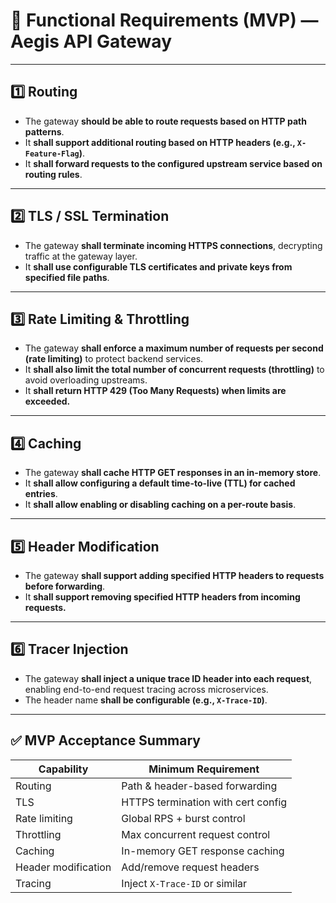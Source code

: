 # 📜 Functional Requirements (MVP) — Aegis API Gateway

---

## 1️⃣ Routing

* The gateway **should be able to route requests based on HTTP path patterns**.
* It **shall support additional routing based on HTTP headers (e.g., `X-Feature-Flag`)**.
* It **shall forward requests to the configured upstream service based on routing rules**.

---

## 2️⃣ TLS / SSL Termination

* The gateway **shall terminate incoming HTTPS connections**, decrypting traffic at the gateway layer.
* It **shall use configurable TLS certificates and private keys from specified file paths**.

---

## 3️⃣ Rate Limiting & Throttling

* The gateway **shall enforce a maximum number of requests per second (rate limiting)** to protect backend services.
* It **shall also limit the total number of concurrent requests (throttling)** to avoid overloading upstreams.
* It **shall return HTTP 429 (Too Many Requests) when limits are exceeded.**

---

## 4️⃣ Caching

* The gateway **shall cache HTTP GET responses in an in-memory store**.
* It **shall allow configuring a default time-to-live (TTL) for cached entries**.
* It **shall allow enabling or disabling caching on a per-route basis**.

---

## 5️⃣ Header Modification

* The gateway **shall support adding specified HTTP headers to requests before forwarding**.
* It **shall support removing specified HTTP headers from incoming requests.**

---

## 6️⃣ Tracer Injection

* The gateway **shall inject a unique trace ID header into each request**, enabling end-to-end request tracing across microservices.
* The header name **shall be configurable (e.g., `X-Trace-ID`)**.

---

## ✅ MVP Acceptance Summary

| Capability          | Minimum Requirement                |
| ------------------- | ---------------------------------- |
| Routing             | Path & header-based forwarding     |
| TLS                 | HTTPS termination with cert config |
| Rate limiting       | Global RPS + burst control         |
| Throttling          | Max concurrent request control     |
| Caching             | In-memory GET response caching     |
| Header modification | Add/remove request headers         |
| Tracing             | Inject `X-Trace-ID` or similar     |

